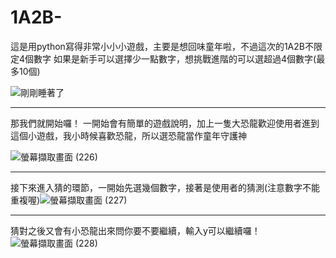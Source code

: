 # 1A2B-
這是用python寫得非常小小小遊戲，主要是想回味童年啦，不過這次的1A2B不限定4個數字
如果是新手可以選擇少一點數字，想挑戰進階的可以選超過4個數字(最多10個)

![剛剛睡著了](https://user-images.githubusercontent.com/91367098/151692056-138b6f74-42de-4c3a-a31c-a90adfdbfd90.png)
***********************************************************
那我們就開始囉！
一開始會有簡單的遊戲說明，加上一隻大恐龍歡迎使用者進到這個小遊戲，我小時候喜歡恐龍，所以選恐龍當作童年守護神

![螢幕擷取畫面 (226)](https://user-images.githubusercontent.com/91367098/151692334-82d71785-b752-40a0-ab40-3642ab0620ad.png)
***********************************************************
接下來進入猜的環節，一開始先選幾個數字，接著是使用者的猜測(注意數字不能重複喔)![螢幕擷取畫面 (227)](https://user-images.githubusercontent.com/91367098/151692599-f0ccd850-bcd1-4941-ace7-8b54a8b83613.png)
***********************************************************
猜對之後又會有小恐龍出來問你要不要繼續，輸入y可以繼續囉！
![螢幕擷取畫面 (228)](https://user-images.githubusercontent.com/91367098/151692647-8450cf4e-8357-4157-9f19-915806278be9.png)
